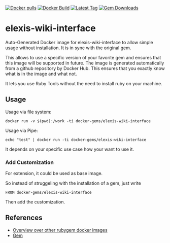 [![Docker pulls](https://img.shields.io/docker/pulls/rubygem/elexis-wiki-interface.svg)](https://hub.docker.com/r/rubygem/elexis-wiki-interface/)
[![Docker Build](https://img.shields.io/docker/automated/rubygem/elexis-wiki-interface.svg)](https://hub.docker.com/r/rubygem/elexis-wiki-interface/)
[![Latest Tag](https://img.shields.io/github/tag/docker-rubygem/elexis-wiki-interface.svg)](https://hub.docker.com/r/rubygem/elexis-wiki-interface/)
[![Gem Downloads](https://img.shields.io/gem/dt/elexis-wiki-interface.svg)](https://rubygems.org/gems/elexis-wiki-interface/)
# elexis-wiki-interface

Auto-Generated Docker image for elexis-wiki-interface to allow simple usage without installation.
It is in sync with the original gem.

This allows to use a specific version of your favorite gem and ensures that this image will be supported in future.
The image is generated automatically from a github repository by Docker Hub.
This ensures that you exactly know what is in the image and what not.

It lets you use Ruby Tools without the need to install ruby on your machine.

## Usage

Usage via file system:

`docker run -v $(pwd):/work -ti docker-gems/elexis-wiki-interface`

Usage via Pipe:

`echo "test" | docker run -ti docker-gems/elexis-wiki-interface`

It depends on your specific use case how your want to use it.

### Add Customization

For extension, it could be used as base image.

So instead of struggeling with the installation of a gem, just write

`FROM docker-gems/elexis-wiki-interface`

Then add the customization.

## References

 - [Overview over other rubygem docker images](https://github.com/thinkbot/docker-rubygem)
 - [Gem](https://rubygems.org/gems/elexis-wiki-interface/)
